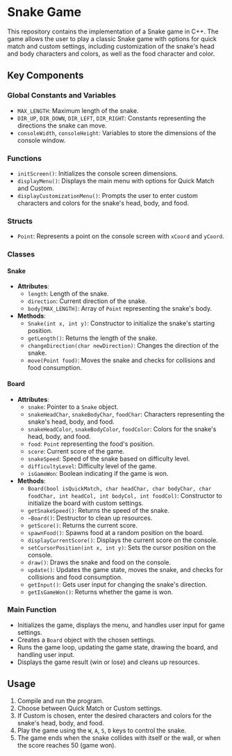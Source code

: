 # Snake Game

This repository contains the implementation of a Snake game in C++. The game allows the user to play a classic Snake game with options for quick match and custom settings, including customization of the snake's head and body characters and colors, as well as the food character and color.

## Key Components

### Global Constants and Variables
- `MAX_LENGTH`: Maximum length of the snake.
- `DIR_UP`, `DIR_DOWN`, `DIR_LEFT`, `DIR_RIGHT`: Constants representing the directions the snake can move.
- `consoleWidth`, `consoleHeight`: Variables to store the dimensions of the console window.

### Functions
- `initScreen()`: Initializes the console screen dimensions.
- `displayMenu()`: Displays the main menu with options for Quick Match and Custom.
- `displayCustomizationMenu()`: Prompts the user to enter custom characters and colors for the snake's head, body, and food.

### Structs
- `Point`: Represents a point on the console screen with `xCoord` and `yCoord`.

### Classes

#### Snake
- **Attributes**:
  - `length`: Length of the snake.
  - `direction`: Current direction of the snake.
  - `body[MAX_LENGTH]`: Array of `Point` representing the snake's body.
- **Methods**:
  - `Snake(int x, int y)`: Constructor to initialize the snake's starting position.
  - `getLength()`: Returns the length of the snake.
  - `changeDirection(char newDirection)`: Changes the direction of the snake.
  - `move(Point food)`: Moves the snake and checks for collisions and food consumption.

#### Board
- **Attributes**:
  - `snake`: Pointer to a `Snake` object.
  - `snakeHeadChar`, `snakeBodyChar`, `foodChar`: Characters representing the snake's head, body, and food.
  - `snakeHeadColor`, `snakeBodyColor`, `foodColor`: Colors for the snake's head, body, and food.
  - `food`: `Point` representing the food's position.
  - `score`: Current score of the game.
  - `snakeSpeed`: Speed of the snake based on difficulty level.
  - `difficultyLevel`: Difficulty level of the game.
  - `isGameWon`: Boolean indicating if the game is won.
- **Methods**:
  - `Board(bool isQuickMatch, char headChar, char bodyChar, char foodChar, int headCol, int bodyCol, int foodCol)`: Constructor to initialize the board with custom settings.
  - `getSnakeSpeed()`: Returns the speed of the snake.
  - `~Board()`: Destructor to clean up resources.
  - `getScore()`: Returns the current score.
  - `spawnFood()`: Spawns food at a random position on the board.
  - `displayCurrentScore()`: Displays the current score on the console.
  - `setCursorPosition(int x, int y)`: Sets the cursor position on the console.
  - `draw()`: Draws the snake and food on the console.
  - `update()`: Updates the game state, moves the snake, and checks for collisions and food consumption.
  - `getInput()`: Gets user input for changing the snake's direction.
  - `getIsGameWon()`: Returns whether the game is won.

### Main Function
- Initializes the game, displays the menu, and handles user input for game settings.
- Creates a `Board` object with the chosen settings.
- Runs the game loop, updating the game state, drawing the board, and handling user input.
- Displays the game result (win or lose) and cleans up resources.

## Usage
1. Compile and run the program.
2. Choose between Quick Match or Custom settings.
3. If Custom is chosen, enter the desired characters and colors for the snake's head, body, and food.
4. Play the game using the `W`, `A`, `S`, `D` keys to control the snake.
5. The game ends when the snake collides with itself or the wall, or when the score reaches 50 (game won).

